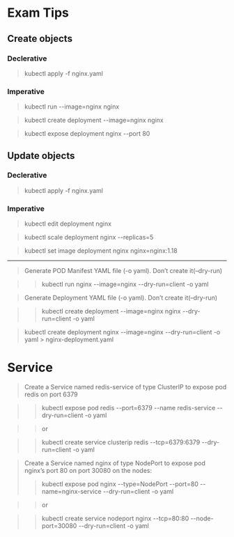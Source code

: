 # **Exam Tips**

## Create objects

### Declerative
> kubectl apply -f nginx.yaml

### Imperative

> kubectl run --image=nginx nginx

> kubectl create deployment --image=nginx nginx

> kubectl expose deployment nginx --port 80

## Update objects

### Declerative

> kubectl apply -f nginx.yaml

### Imperative

> kubectl edit deployment nginx

> kubectl scale deployment nginx --replicas=5

> kubectl set image deployment nginx nginx=nginx:1.18

---

> Generate POD Manifest YAML file (-o yaml). Don’t create it(–dry-run)

>> kubectl run nginx --image=nginx --dry-run=client -o yaml



> Generate Deployment YAML file (-o yaml). Don’t create it(–dry-run)

>> kubectl create deployment --image=nginx nginx --dry-run=client -o yaml



> kubectl create deployment nginx --image=nginx --dry-run=client -o yaml > nginx-deployment.yaml


# Service

> Create a Service named redis-service of type ClusterIP to expose pod redis on port 6379

>> kubectl expose pod redis --port=6379 --name redis-service --dry-run=client -o yaml

>> or

>> kubectl create service clusterip redis --tcp=6379:6379 --dry-run=client -o yaml



> Create a Service named nginx of type NodePort to expose pod nginx’s port 80 on port 30080 on the nodes:
>> kubectl expose pod nginx --type=NodePort --port=80 --name=nginx-service --dry-run=client -o yaml

>> or 

>> kubectl create service nodeport nginx --tcp=80:80 --node-port=30080 --dry-run=client -o yaml

